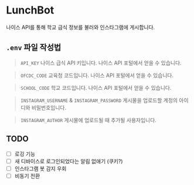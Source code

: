 # LunchBot
나이스 API를 통해 학교 급식 정보를 불러와 인스타그램에 게시합니다.

## `.env` 파일 작성법
> `API_KEY`
나이스 급식 API 키입니다. 나이스 API 포털에서 얻을 수 있습니다.

> `OFCDC_CODE`
교육청 코드입니다. 나이스 API 포털에서 얻을 수 있습니다.

> `SCHOOL_CODE`
학교 코드입니다. 나이스 API 포털에서 얻을 수 있습니다.

> `INSTAGRAM_USERNAME` & `INSTAGRAM_PASSWORD`
게시물을 업로드할 계정의 아이디와 비밀번호입니다.

> `INSTAGRAM_AUTHOR`
게시물에 업로드될 때 추가될 사용자입니다.

## TODO
- [ ] 로깅 기능
- [ ] 새 디바이스로 로그인되었다는 알림 없애기 (쿠키?)
- [ ] 인스타그램 봇 감지 우회
- [ ] 비동기 전환